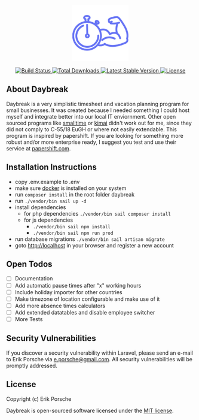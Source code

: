 <p align="center"><img width="150px" src="/resources/logo_purple.svg" alt="Logo Daybreak"></p>
<p align="center">
    <a href="https://github.com/eporsche/daybreak/actions">
        <img src="https://github.com/eporsche/daybreak/workflows/tests/badge.svg" alt="Build Status">
    </a>
    <a href="https://packagist.org/packages/daybreak/daybreak">
        <img src="https://img.shields.io/packagist/dt/daybreak/daybreak" alt="Total Downloads">
    </a>
    <a href="https://packagist.org/packages/daybreak/daybreak">
        <img src="https://img.shields.io/packagist/v/daybreak/daybreak" alt="Latest Stable Version">
    </a>
    <a href="https://packagist.org/packages/daybreak/daybreak">
        <img src="https://img.shields.io/packagist/l/daybreak/daybreak" alt="License">
    </a>
</p>

## About Daybreak

Daybreak is a very simplistic timesheet and vacation planning program for small businesses. It was created because I needed something I could host myself and integrate better into our local IT enviornment. Other open sourced programs like [smalltime](https://www.small.li/) or [kimai](https://www.kimai.org/) didn't work out for me, since they did not comply to C-55/18 EuGH or where not easily extendable.
This program is inspired by papershift. If you are looking for something more robust and/or more enterprise ready, I suggest you test and use their service at [papershift.com](https://papershift.com).

## Installation Instructions

- copy .env.example to .env
- make sure [docker](https://docs.docker.com/get-docker/) is installed on your system
- run `composer install` in the root folder daybreak
- run `./vendor/bin sail up -d`
- install dependencies
  - for php dependencies  `./vendor/bin sail composer install`
  - for js dependencies
     - `./vendor/bin sail npm install`
     - `./vendor/bin sail npm run prod`
- run database migrations `./vendor/bin sail artisan migrate`
- goto [http://localhost](http://localhost) in your browser and register a new account

## Open Todos

- [ ] Documentation
- [ ] Add automatic pause times after "x" working hours
- [ ] Include holiday importer for other countries
- [ ] Make timezone of location configurable and make use of it
- [ ] Add more absence times calculators
- [ ] Add extended datatables and disable employee switcher
- [ ] More Tests

## Security Vulnerabilities

If you discover a security vulnerability within Laravel, please send an e-mail to Erik Porsche via [e.porsche@gmail.com](mailto:e.porsche@gmail.com). All security vulnerabilities will be promptly addressed.

## License

Copyright (c) Erik Porsche

Daybreak is open-sourced software licensed under the [MIT license](https://opensource.org/licenses/MIT).
